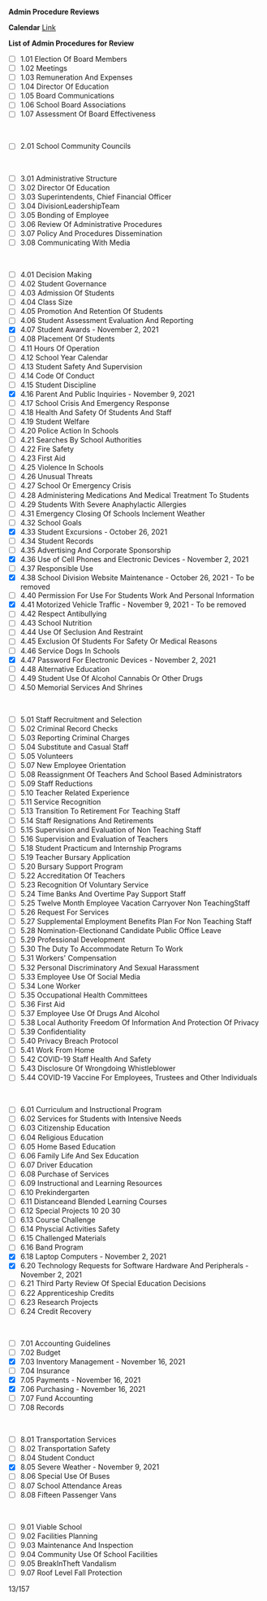 **Admin Procedure Reviews**

**Calendar** [Link](https://calendar.google.com/calendar/embed?src=c_lru2e70qgl6k3mmjo13tes7jok%40group.calendar.google.com&ctz=America%2FRegina)
<br/>

**List of Admin Procedures for Review**

- [ ]	1.01 Election Of Board Members  
- [ ]	1.02 Meetings  
- [ ]	1.03 Remuneration And Expenses  
- [ ]	1.04 Director Of Education  
- [ ]	1.05 Board Communications  
- [ ]	1.06 School Board Associations  
- [ ]	1.07 Assessment Of Board Effectiveness  
<br/>

- [ ]	2.01 School Community Councils  
<br/>

- [ ]	3.01 Administrative Structure 
- [ ]	3.02 Director Of Education  
- [ ]	3.03 Superintendents, Chief Financial Officer  
- [ ]	3.04 DivisionLeadershipTeam  
- [ ]	3.05 Bonding of Employee 
- [ ]	3.06 Review Of Administrative Procedures  
- [ ]	3.07 Policy And Procedures Dissemination  
- [ ]	3.08 Communicating With Media  
<br/>

- [ ]	4.01 Decision Making  
- [ ]	4.02 Student Governance  
- [ ]	4.03 Admission Of Students  
- [ ]	4.04 Class Size  
- [ ]	4.05 Promotion And Retention Of Students  
- [ ]	4.06 Student Assessment Evaluation And Reporting  
- [x]	4.07 Student Awards - November 2, 2021  
- [ ]	4.08 Placement Of Students  
- [ ]	4.11 Hours Of Operation  
- [ ]	4.12 School Year Calendar  
- [ ]	4.13 Student Safety And Supervision  
- [ ]	4.14 Code Of Conduct  
- [ ]	4.15 Student Discipline  
- [x]	4.16 Parent And Public Inquiries - November 9, 2021  
- [ ]	4.17 School Crisis And Emergency Response  
- [ ]	4.18 Health And Safety Of Students And Staff  
- [ ]	4.19 Student Welfare 
- [ ]	4.20 Police Action In Schools  
- [ ]	4.21 Searches By School Authorities   
- [ ]	4.22 Fire Safety  
- [ ]	4.23 First Aid  
- [ ]	4.25 Violence In Schools  
- [ ]	4.26 Unusual Threats  
- [ ]	4.27 School Or Emergency Crisis  
- [ ]	4.28 Administering Medications And Medical Treatment To Students  
- [ ]	4.29 Students With Severe Anaphylactic Allergies  
- [ ]	4.31 Emergency Closing Of Schools Inclement Weather  
- [ ]	4.32 School Goals  
- [x]	4.33 Student Excursions - October 26, 2021  
- [ ]	4.34 Student Records
- [ ]	4.35 Advertising And Corporate Sponsorship
- [x]	4.36 Use of Cell Phones and Electronic Devices - November 2, 2021 
- [ ]	4.37 Responsible Use  
- [x]	4.38 School Division Website Maintenance - October 26, 2021 - To be removed
- [ ]	4.40 Permission For Use For Students Work And Personal Information
- [x]	4.41 Motorized Vehicle Traffic - November 9, 2021 - To be removed 
- [ ]	4.42 Respect Antibullying  
- [ ]	4.43 School Nutrition  
- [ ]	4.44 Use Of Seclusion And Restraint  
- [ ]	4.45 Exclusion Of Students For Safety Or Medical Reasons
- [ ]	4.46 Service Dogs In Schools  
- [x]	4.47 Password For Electronic Devices - November 2, 2021 
- [ ]	4.48 Alternative Education  
- [ ]	4.49 Student Use Of Alcohol Cannabis Or Other Drugs 
- [ ]	4.50 Memorial Services And Shrines    
<br/>

- [ ]	5.01 Staff Recruitment and Selection
- [ ]	5.02 Criminal Record Checks
- [ ]	5.03 Reporting Criminal Charges
- [ ]	5.04 Substitute and Casual Staff
- [ ]	5.05 Volunteers
- [ ]	5.07 New Employee Orientation
- [ ]	5.08 Reassignment Of Teachers And School Based Administrators
- [ ]	5.09 Staff Reductions
- [ ]	5.10 Teacher Related Experience
- [ ]	5.11 Service Recognition
- [ ]	5.13 Transition To Retirement For Teaching Staff
- [ ]	5.14 Staff Resignations And Retirements
- [ ]	5.15 Supervision and Evaluation of Non Teaching Staff
- [ ]	5.16 Supervision and Evaluation of Teachers
- [ ]	5.18 Student Practicum and Internship Programs
- [ ]	5.19 Teacher Bursary Application
- [ ]	5.20 Bursary Support Program
- [ ]	5.22 Accreditation Of Teachers
- [ ]	5.23 Recognition Of Voluntary Service
- [ ]	5.24 Time Banks And Overtime Pay Support Staff
- [ ]	5.25 Twelve Month Employee Vacation Carryover Non TeachingStaff
- [ ]	5.26 Request For Services
- [ ]	5.27 Supplemental Employment Benefits Plan For Non Teaching Staff
- [ ]	5.28 Nomination-Electionand Candidate Public Office Leave
- [ ]	5.29 Professional Development
- [ ]	5.30 The Duty To Accommodate Return To Work
- [ ]	5.31 Workers' Compensation
- [ ]	5.32 Personal Discriminatory And Sexual Harassment
- [ ]	5.33 Employee Use Of Social Media
- [ ]	5.34 Lone Worker
- [ ]	5.35 Occupational Health Committees
- [ ]	5.36 First Aid
- [ ]	5.37 Employee Use Of Drugs And Alcohol
- [ ]	5.38 Local Authority Freedom Of Information And Protection Of Privacy
- [ ]	5.39 Confidentiality
- [ ]	5.40 Privacy Breach Protocol
- [ ]	5.41 Work From Home
- [ ]	5.42 COVID-19 Staff Health And Safety
- [ ]	5.43 Disclosure Of Wrongdoing Whistleblower 
- [ ] 5.44 COVID-19 Vaccine For Employees, Trustees and Other Individuals
<br/>

- [ ]	6.01 Curriculum and Instructional Program
- [ ]	6.02 Services for Students with Intensive Needs
- [ ]	6.03 Citizenship Education
- [ ]	6.04 Religious Education
- [ ]	6.05 Home Based Education
- [ ]	6.06 Family Life And Sex Education
- [ ]	6.07 Driver Education
- [ ]	6.08 Purchase of Services
- [ ]	6.09 Instructional and Learning Resources
- [ ]	6.10 Prekindergarten
- [ ]	6.11 Distanceand Blended Learning Courses
- [ ]	6.12 Special Projects 10 20 30
- [ ]	6.13 Course Challenge
- [ ]	6.14 Physcial Activities Safety
- [ ]	6.15 Challenged Materials
- [ ]	6.16 Band Program
- [x]	6.18 Laptop Computers - November 2, 2021
- [x]	6.20 Technology Requests for Software Hardware And Peripherals - November 2, 2021
- [ ]	6.21 Third Party Review Of Special Education Decisions
- [ ]	6.22 Apprenticeship Credits 
- [ ]	6.23 Research Projects  
- [ ]	6.24 Credit Recovery  
<br/>

- [ ]	7.01 Accounting Guidelines
- [ ]	7.02 Budget
- [x]	7.03 Inventory Management - November 16, 2021
- [ ]	7.04 Insurance
- [x]	7.05 Payments - November 16, 2021
- [x]	7.06 Purchasing - November 16, 2021
- [ ]	7.07 Fund Accounting
- [ ]	7.08 Records
<br/>

- [ ]	8.01 Transportation Services
- [ ]	8.02 Transportation Safety
- [ ]	8.04 Student Conduct
- [x]	8.05 Severe Weather - November 9, 2021 
- [ ]	8.06 Special Use Of Buses
- [ ]	8.07 School Attendance Areas
- [ ]	8.08 Fifteen Passenger Vans
<br/>

- [ ]	9.01 Viable School
- [ ]	9.02 Facilities Planning
- [ ]	9.03 Maintenance And Inspection
- [ ]	9.04 Community Use Of School Facilities
- [ ]	9.05 BreakInTheft Vandalism
- [ ]	9.07 Roof Level Fall Protection

13/157

